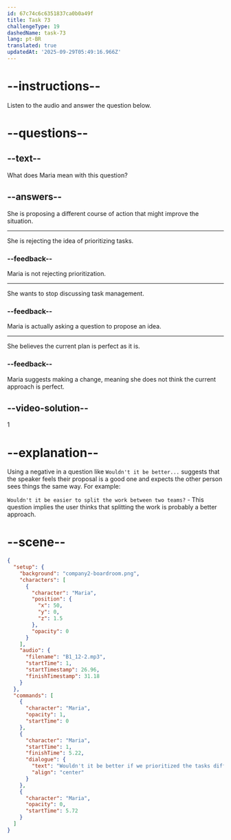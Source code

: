 ```yaml
---
id: 67c74c6c6351837ca0b0a49f
title: Task 73
challengeType: 19
dashedName: task-73
lang: pt-BR
translated: true
updatedAt: '2025-09-29T05:49:16.966Z'
---
```


<!-- (Audio) Maria: Wouldn't it be better if we prioritized the tasks differently to reduce stress? -->

# --instructions--

Listen to the audio and answer the question below.  

# --questions--

## --text--

What does Maria mean with this question?  

## --answers--

She is proposing a different course of action that might improve the situation.

---

She is rejecting the idea of prioritizing tasks.  

### --feedback--

Maria is not rejecting prioritization.

---

She wants to stop discussing task management.

### --feedback--

Maria is actually asking a question to propose an idea.  

---

She believes the current plan is perfect as it is.  

### --feedback--

Maria suggests making a change, meaning she does not think the current approach is perfect.

## --video-solution--

1  

# --explanation--

Using a negative in a question like `Wouldn't it be better...` suggests that the speaker feels their proposal is a good one and expects the other person sees things the same way. For example:

`Wouldn't it be easier to split the work between two teams?` - This question implies the user thinks that splitting the work is probably a better approach.

# --scene--

```json
{
  "setup": {
    "background": "company2-boardroom.png",
    "characters": [
      {
        "character": "Maria",
        "position": {
          "x": 50,
          "y": 0,
          "z": 1.5
        },
        "opacity": 0
      }
    ],
    "audio": {
      "filename": "B1_12-2.mp3",
      "startTime": 1,
      "startTimestamp": 26.96,
      "finishTimestamp": 31.18
    }
  },
  "commands": [
    {
      "character": "Maria",
      "opacity": 1,
      "startTime": 0
    },
    {
      "character": "Maria",
      "startTime": 1,
      "finishTime": 5.22,
      "dialogue": {
        "text": "Wouldn't it be better if we prioritized the tasks differently to reduce stress?",
        "align": "center"
      }
    },
    {
      "character": "Maria",
      "opacity": 0,
      "startTime": 5.72
    }
  ]
}
```
